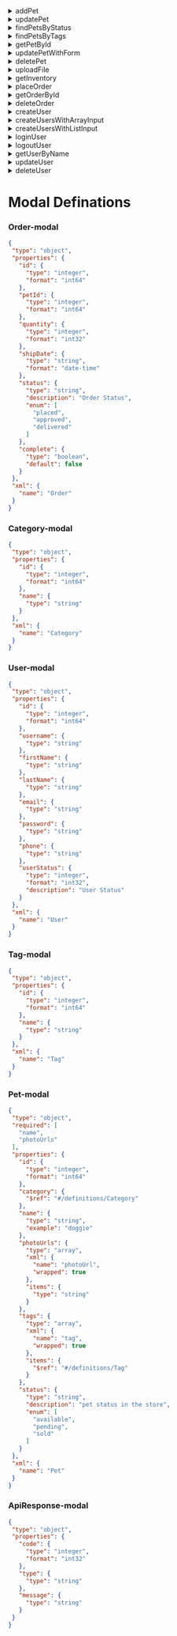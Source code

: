 
<details>

<summary>addPet</summary>

addPet
---
 **Example**

 ```js
 const  { data, error } = await mySdk.addPet({
  /** Pet modal, description-Pet object that needs to be added to the store,required-true */
})
```
**Responses**

          
> Error 4XX
```json
{
  "405": {
    "description": "Invalid input"
  }
}
```

######  [Pet](###Pet-modal) 
</details>

<details>

<summary>updatePet</summary>

updatePet
---
 **Example**

 ```js
 const  { data, error } = await mySdk.updatePet({
  /** Pet modal, description-Pet object that needs to be added to the store,required-true */
})
```
**Responses**

          
> Error 4XX
```json
{
  "400": {
    "description": "Invalid ID supplied"
  },
  "404": {
    "description": "Pet not found"
  },
  "405": {
    "description": "Validation exception"
  }
}
```

######  [Pet](###Pet-modal)  [Pet](###Pet-modal) 
</details>

<details>

<summary>findPetsByStatus</summary>

findPetsByStatus
---
 **Example**

 ```js
 const  { data, error } = await mySdk.findPetsByStatus({
  _params: {
   status:array, /** description-Status values that need to be considered for filter,required-true,items-{"type"-"string","enum"-["available","pending","sold"],"default"-"available"},collectionFormat-multi */ 
  }
})
```
**Responses**

          
> Success 2XX
```json
{
  "200": {
    "description": "successful operation",
    "schema": {
      "type": "array",
      "items": {
        "$ref": "#/definitions/Pet"
      }
    }
  }
}
```

> Error 4XX
```json
{
  "400": {
    "description": "Invalid status value"
  }
}
```

######  [Pet](###Pet-modal)  [Pet](###Pet-modal)  [Pet](###Pet-modal) 
</details>

<details>

<summary>findPetsByTags</summary>

findPetsByTags
---
 **Example**

 ```js
 const  { data, error } = await mySdk.findPetsByTags({
  _params: {
   tags:array, /** description-Tags to filter by,required-true,items-{"type"-"string"},collectionFormat-multi */ 
  }
})
```
**Responses**

          
> Success 2XX
```json
{
  "200": {
    "description": "successful operation",
    "schema": {
      "type": "array",
      "items": {
        "$ref": "#/definitions/Pet"
      }
    }
  }
}
```

> Error 4XX
```json
{
  "400": {
    "description": "Invalid tag value"
  }
}
```

######  [Pet](###Pet-modal)  [Pet](###Pet-modal)  [Pet](###Pet-modal)  [Pet](###Pet-modal) 
</details>

<details>

<summary>getPetById</summary>

getPetById
---
 **Example**

 ```js
 const  { data, error } = await mySdk.getPetById({
  _pathParams: {
   petId:integer, /** description-ID of pet to return,required-true,format-int64 */ 
  }
})
```
**Responses**

          
> Success 2XX
```json
{
  "200": {
    "description": "successful operation",
    "schema": {
      "$ref": "#/definitions/Pet"
    }
  }
}
```

> Error 4XX
```json
{
  "400": {
    "description": "Invalid ID supplied"
  },
  "404": {
    "description": "Pet not found"
  }
}
```

######  [Pet](###Pet-modal)  [Pet](###Pet-modal)  [Pet](###Pet-modal)  [Pet](###Pet-modal)  [Pet](###Pet-modal) 
</details>

<details>

<summary>updatePetWithForm</summary>

updatePetWithForm
---
 **Example**

 ```js
 const  { data, error } = await mySdk.updatePetWithForm({
 name:string, /** description-Updated name of the pet,required-false */
 status:string, /** description-Updated status of the pet,required-false */
  _pathParams: {
   petId:integer, /** description-ID of pet that needs to be updated,required-true,format-int64 */ 
  }
})
```
**Responses**

          
> Error 4XX
```json
{
  "405": {
    "description": "Invalid input"
  }
}
```

######  [Pet](###Pet-modal)  [Pet](###Pet-modal)  [Pet](###Pet-modal)  [Pet](###Pet-modal)  [Pet](###Pet-modal) 
</details>

<details>

<summary>deletePet</summary>

deletePet
---
 **Example**

 ```js
 const  { data, error } = await mySdk.deletePet({
  _pathParams: {
   petId:integer, /** description-Pet id to delete,required-true,format-int64 */ 
  }
})
```
**Responses**

          
> Error 4XX
```json
{
  "400": {
    "description": "Invalid ID supplied"
  },
  "404": {
    "description": "Pet not found"
  }
}
```

######  [Pet](###Pet-modal)  [Pet](###Pet-modal)  [Pet](###Pet-modal)  [Pet](###Pet-modal)  [Pet](###Pet-modal) 
</details>

<details>

<summary>uploadFile</summary>

uploadFile
---
 **Example**

 ```js
 const  { data, error } = await mySdk.uploadFile({
 additionalMetadata:string, /** description-Additional data to pass to server,required-false */
 file:file, /** description-file to upload,required-false */
  _pathParams: {
   petId:integer, /** description-ID of pet to update,required-true,format-int64 */ 
  }
})
```
**Responses**

          
> Success 2XX
```json
{
  "200": {
    "description": "successful operation",
    "schema": {
      "$ref": "#/definitions/ApiResponse"
    }
  }
}
```

######  [Pet](###Pet-modal)  [Pet](###Pet-modal)  [Pet](###Pet-modal)  [Pet](###Pet-modal)  [Pet](###Pet-modal)  [ApiResponse](###ApiResponse-modal) 
</details>

<details>

<summary>getInventory</summary>

getInventory
---
 **Example**

 ```js
 const  { data, error } = await mySdk.getInventory({

})
```
**Responses**

          
> Success 2XX
```json
{
  "200": {
    "description": "successful operation",
    "schema": {
      "type": "object",
      "additionalProperties": {
        "type": "integer",
        "format": "int32"
      }
    }
  }
}
```

######  [Pet](###Pet-modal)  [Pet](###Pet-modal)  [Pet](###Pet-modal)  [Pet](###Pet-modal)  [Pet](###Pet-modal)  [ApiResponse](###ApiResponse-modal)  [undefined](###undefined-modal) 
</details>

<details>

<summary>placeOrder</summary>

placeOrder
---
 **Example**

 ```js
 const  { data, error } = await mySdk.placeOrder({
  /** Order modal, description-order placed for purchasing the pet,required-true */
})
```
**Responses**

          
> Success 2XX
```json
{
  "200": {
    "description": "successful operation",
    "schema": {
      "$ref": "#/definitions/Order"
    }
  }
}
```

> Error 4XX
```json
{
  "400": {
    "description": "Invalid Order"
  }
}
```

######  [Pet](###Pet-modal)  [Pet](###Pet-modal)  [Order](###Order-modal)  [Pet](###Pet-modal)  [Pet](###Pet-modal)  [Pet](###Pet-modal)  [ApiResponse](###ApiResponse-modal)  [undefined](###undefined-modal)  [Order](###Order-modal) 
</details>

<details>

<summary>getOrderById</summary>

getOrderById
---
 **Example**

 ```js
 const  { data, error } = await mySdk.getOrderById({
  _pathParams: {
   orderId:integer, /** description-ID of pet that needs to be fetched,required-true,maximum-10,minimum-1,format-int64 */ 
  }
})
```
**Responses**

          
> Success 2XX
```json
{
  "200": {
    "description": "successful operation",
    "schema": {
      "$ref": "#/definitions/Order"
    }
  }
}
```

> Error 4XX
```json
{
  "400": {
    "description": "Invalid ID supplied"
  },
  "404": {
    "description": "Order not found"
  }
}
```

######  [Pet](###Pet-modal)  [Pet](###Pet-modal)  [Order](###Order-modal)  [Pet](###Pet-modal)  [Pet](###Pet-modal)  [Pet](###Pet-modal)  [ApiResponse](###ApiResponse-modal)  [undefined](###undefined-modal)  [Order](###Order-modal)  [Order](###Order-modal) 
</details>

<details>

<summary>deleteOrder</summary>

deleteOrder
---
 **Example**

 ```js
 const  { data, error } = await mySdk.deleteOrder({
  _pathParams: {
   orderId:integer, /** description-ID of the order that needs to be deleted,required-true,minimum-1,format-int64 */ 
  }
})
```
**Responses**

          
> Error 4XX
```json
{
  "400": {
    "description": "Invalid ID supplied"
  },
  "404": {
    "description": "Order not found"
  }
}
```

######  [Pet](###Pet-modal)  [Pet](###Pet-modal)  [Order](###Order-modal)  [Pet](###Pet-modal)  [Pet](###Pet-modal)  [Pet](###Pet-modal)  [ApiResponse](###ApiResponse-modal)  [undefined](###undefined-modal)  [Order](###Order-modal)  [Order](###Order-modal) 
</details>

<details>

<summary>createUser</summary>

createUser
---
 **Example**

 ```js
 const  { data, error } = await mySdk.createUser({
  /** User modal, description-Created user object,required-true */
})
```
**Responses**

          
> Default
```json
{
  "default": {
    "description": "successful operation"
  }
}
```

######  [Pet](###Pet-modal)  [Pet](###Pet-modal)  [Order](###Order-modal)  [User](###User-modal)  [Pet](###Pet-modal)  [Pet](###Pet-modal)  [Pet](###Pet-modal)  [ApiResponse](###ApiResponse-modal)  [undefined](###undefined-modal)  [Order](###Order-modal)  [Order](###Order-modal) 
</details>

<details>

<summary>createUsersWithArrayInput</summary>

createUsersWithArrayInput
---
 **Example**

 ```js
 const  { data, error } = await mySdk.createUsersWithArrayInput({
  /** User modal,type - array, description-List of user object,required-true */
})
```
**Responses**

          
> Default
```json
{
  "default": {
    "description": "successful operation"
  }
}
```

######  [Pet](###Pet-modal)  [Pet](###Pet-modal)  [Order](###Order-modal)  [User](###User-modal)  [User](###User-modal)  [Pet](###Pet-modal)  [Pet](###Pet-modal)  [Pet](###Pet-modal)  [ApiResponse](###ApiResponse-modal)  [undefined](###undefined-modal)  [Order](###Order-modal)  [Order](###Order-modal) 
</details>

<details>

<summary>createUsersWithListInput</summary>

createUsersWithListInput
---
 **Example**

 ```js
 const  { data, error } = await mySdk.createUsersWithListInput({
  /** User modal,type - array, description-List of user object,required-true */
})
```
**Responses**

          
> Default
```json
{
  "default": {
    "description": "successful operation"
  }
}
```

######  [Pet](###Pet-modal)  [Pet](###Pet-modal)  [Order](###Order-modal)  [User](###User-modal)  [User](###User-modal)  [User](###User-modal)  [Pet](###Pet-modal)  [Pet](###Pet-modal)  [Pet](###Pet-modal)  [ApiResponse](###ApiResponse-modal)  [undefined](###undefined-modal)  [Order](###Order-modal)  [Order](###Order-modal) 
</details>

<details>

<summary>loginUser</summary>

loginUser
---
 **Example**

 ```js
 const  { data, error } = await mySdk.loginUser({
  _params: {
   username:string, /** description-The user name for login,required-true */ 
   password:string, /** description-The password for login in clear text,required-true */ 
  }
})
```
**Responses**

          
> Success 2XX
```json
{
  "200": {
    "description": "successful operation",
    "schema": {
      "type": "string"
    },
    "headers": {
      "X-Rate-Limit": {
        "type": "integer",
        "format": "int32",
        "description": "calls per hour allowed by the user"
      },
      "X-Expires-After": {
        "type": "string",
        "format": "date-time",
        "description": "date in UTC when token expires"
      }
    }
  }
}
```

> Error 4XX
```json
{
  "400": {
    "description": "Invalid username/password supplied"
  }
}
```

######  [Pet](###Pet-modal)  [Pet](###Pet-modal)  [Order](###Order-modal)  [User](###User-modal)  [User](###User-modal)  [User](###User-modal)  [Pet](###Pet-modal)  [Pet](###Pet-modal)  [Pet](###Pet-modal)  [ApiResponse](###ApiResponse-modal)  [undefined](###undefined-modal)  [Order](###Order-modal)  [Order](###Order-modal)  [undefined](###undefined-modal) 
</details>

<details>

<summary>logoutUser</summary>

logoutUser
---
 **Example**

 ```js
 const  { data, error } = await mySdk.logoutUser({

})
```
**Responses**

          
> Default
```json
{
  "default": {
    "description": "successful operation"
  }
}
```

######  [Pet](###Pet-modal)  [Pet](###Pet-modal)  [Order](###Order-modal)  [User](###User-modal)  [User](###User-modal)  [User](###User-modal)  [Pet](###Pet-modal)  [Pet](###Pet-modal)  [Pet](###Pet-modal)  [ApiResponse](###ApiResponse-modal)  [undefined](###undefined-modal)  [Order](###Order-modal)  [Order](###Order-modal)  [undefined](###undefined-modal) 
</details>

<details>

<summary>getUserByName</summary>

getUserByName
---
 **Example**

 ```js
 const  { data, error } = await mySdk.getUserByName({
  _pathParams: {
   username:string, /** description-The name that needs to be fetched. Use user1 for testing. ,required-true */ 
  }
})
```
**Responses**

          
> Success 2XX
```json
{
  "200": {
    "description": "successful operation",
    "schema": {
      "$ref": "#/definitions/User"
    }
  }
}
```

> Error 4XX
```json
{
  "400": {
    "description": "Invalid username supplied"
  },
  "404": {
    "description": "User not found"
  }
}
```

######  [Pet](###Pet-modal)  [Pet](###Pet-modal)  [Order](###Order-modal)  [User](###User-modal)  [User](###User-modal)  [User](###User-modal)  [Pet](###Pet-modal)  [Pet](###Pet-modal)  [Pet](###Pet-modal)  [ApiResponse](###ApiResponse-modal)  [undefined](###undefined-modal)  [Order](###Order-modal)  [Order](###Order-modal)  [undefined](###undefined-modal)  [User](###User-modal) 
</details>

<details>

<summary>updateUser</summary>

updateUser
---
 **Example**

 ```js
 const  { data, error } = await mySdk.updateUser({
  /** User modal, description-Updated user object,required-true */  _pathParams: {
   username:string, /** description-name that need to be updated,required-true */ 
  }
})
```
**Responses**

          
> Error 4XX
```json
{
  "400": {
    "description": "Invalid user supplied"
  },
  "404": {
    "description": "User not found"
  }
}
```

######  [Pet](###Pet-modal)  [Pet](###Pet-modal)  [Order](###Order-modal)  [User](###User-modal)  [User](###User-modal)  [User](###User-modal)  [User](###User-modal)  [Pet](###Pet-modal)  [Pet](###Pet-modal)  [Pet](###Pet-modal)  [ApiResponse](###ApiResponse-modal)  [undefined](###undefined-modal)  [Order](###Order-modal)  [Order](###Order-modal)  [undefined](###undefined-modal)  [User](###User-modal) 
</details>

<details>

<summary>deleteUser</summary>

deleteUser
---
 **Example**

 ```js
 const  { data, error } = await mySdk.deleteUser({
  _pathParams: {
   username:string, /** description-The name that needs to be deleted,required-true */ 
  }
})
```
**Responses**

          
> Error 4XX
```json
{
  "400": {
    "description": "Invalid username supplied"
  },
  "404": {
    "description": "User not found"
  }
}
```

######  [Pet](###Pet-modal)  [Pet](###Pet-modal)  [Order](###Order-modal)  [User](###User-modal)  [User](###User-modal)  [User](###User-modal)  [User](###User-modal)  [Pet](###Pet-modal)  [Pet](###Pet-modal)  [Pet](###Pet-modal)  [ApiResponse](###ApiResponse-modal)  [undefined](###undefined-modal)  [Order](###Order-modal)  [Order](###Order-modal)  [undefined](###undefined-modal)  [User](###User-modal) 
</details>

# Modal Definations

 ### Order-modal
 ```json
{
  "type": "object",
  "properties": {
    "id": {
      "type": "integer",
      "format": "int64"
    },
    "petId": {
      "type": "integer",
      "format": "int64"
    },
    "quantity": {
      "type": "integer",
      "format": "int32"
    },
    "shipDate": {
      "type": "string",
      "format": "date-time"
    },
    "status": {
      "type": "string",
      "description": "Order Status",
      "enum": [
        "placed",
        "approved",
        "delivered"
      ]
    },
    "complete": {
      "type": "boolean",
      "default": false
    }
  },
  "xml": {
    "name": "Order"
  }
}
```

 ### Category-modal
 ```json
{
  "type": "object",
  "properties": {
    "id": {
      "type": "integer",
      "format": "int64"
    },
    "name": {
      "type": "string"
    }
  },
  "xml": {
    "name": "Category"
  }
}
```

 ### User-modal
 ```json
{
  "type": "object",
  "properties": {
    "id": {
      "type": "integer",
      "format": "int64"
    },
    "username": {
      "type": "string"
    },
    "firstName": {
      "type": "string"
    },
    "lastName": {
      "type": "string"
    },
    "email": {
      "type": "string"
    },
    "password": {
      "type": "string"
    },
    "phone": {
      "type": "string"
    },
    "userStatus": {
      "type": "integer",
      "format": "int32",
      "description": "User Status"
    }
  },
  "xml": {
    "name": "User"
  }
}
```

 ### Tag-modal
 ```json
{
  "type": "object",
  "properties": {
    "id": {
      "type": "integer",
      "format": "int64"
    },
    "name": {
      "type": "string"
    }
  },
  "xml": {
    "name": "Tag"
  }
}
```

 ### Pet-modal
 ```json
{
  "type": "object",
  "required": [
    "name",
    "photoUrls"
  ],
  "properties": {
    "id": {
      "type": "integer",
      "format": "int64"
    },
    "category": {
      "$ref": "#/definitions/Category"
    },
    "name": {
      "type": "string",
      "example": "doggie"
    },
    "photoUrls": {
      "type": "array",
      "xml": {
        "name": "photoUrl",
        "wrapped": true
      },
      "items": {
        "type": "string"
      }
    },
    "tags": {
      "type": "array",
      "xml": {
        "name": "tag",
        "wrapped": true
      },
      "items": {
        "$ref": "#/definitions/Tag"
      }
    },
    "status": {
      "type": "string",
      "description": "pet status in the store",
      "enum": [
        "available",
        "pending",
        "sold"
      ]
    }
  },
  "xml": {
    "name": "Pet"
  }
}
```

 ### ApiResponse-modal
 ```json
{
  "type": "object",
  "properties": {
    "code": {
      "type": "integer",
      "format": "int32"
    },
    "type": {
      "type": "string"
    },
    "message": {
      "type": "string"
    }
  }
}
```
